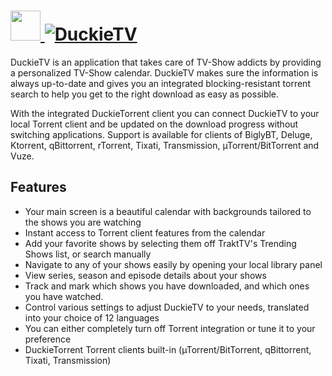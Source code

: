 # [<img src="https://cdn.jsdelivr.net/gh/JourneyOver/chocolatey-packages@d2fc8d6f306900f5efc08e863c91f489e1259470/automatic/duckietv/icons/48x48.png" height="48" width="48" /> ![DuckieTV](https://img.shields.io/chocolatey/v/duckietv.svg?label=DuckieTV&style=for-the-badge)](https://chocolatey.org/packages/duckietv)

DuckieTV is an application that takes care of TV-Show addicts by providing a personalized TV-Show calendar. DuckieTV makes sure the information is always up-to-date and gives you an integrated blocking-resistant torrent search to help you get to the right download as easy as possible.

With the integrated DuckieTorrent client you can connect DuckieTV to your local Torrent client and be updated on the download progress without switching applications. Support is available for clients of BiglyBT, Deluge, Ktorrent, qBittorrent, rTorrent, Tixati, Transmission, µTorrent/BitTorrent and Vuze.

## Features

- Your main screen is a beautiful calendar with backgrounds tailored to the shows you are watching
- Instant access to Torrent client features from the calendar
- Add your favorite shows by selecting them off TraktTV's Trending Shows list, or search manually
- Navigate to any of your shows easily by opening your local library panel
- View series, season and episode details about your shows
- Track and mark which shows you have downloaded, and which ones you have watched.
- Control various settings to adjust DuckieTV to your needs, translated into your choice of 12 languages
- You can either completely turn off Torrent integration or tune it to your preference
- DuckieTorrent Torrent clients built-in (µTorrent/BitTorrent, qBittorrent, Tixati, Transmission)
